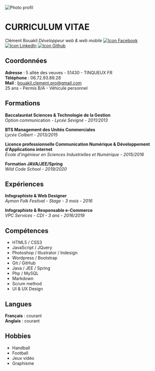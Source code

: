 ![Photo profil][PP]
# **CURRICULUM VITAE**

Clément Bouakil 
_Développeur web & web mobile_
[![Icon Facebook][Facebook]](https://www.facebook.com/clement.bouakil.3) [![Icon LinkedIn][LinkedIn]](https://www.linkedin.com/in/cl%C3%A9ment-bouakil-3679b0182/) [![Icon Github][Github]](https://github.com/clementbouakil)

## Coordonnées

**Adresse** : 5 allée des veuves - 51430 - TINQUEUX FR  
**Téléphone** : 06.72.93.89.28  
**Mail** : bouakil.clement.pro@gmail.com  
25 ans - Permis B/A - Véhicule personnel

## Formations

**Baccalauréat Sciences & Technologie de la Gestion**  
Option communication - _Lycée Sévigné - 2011/2013_

**BTS Management des Unités Commerciales**  
_Lycée Colbert - 2013/2015_

**Licence professionnelle Communication Numérique & Développement d'Applications internet**  
_École d'ingénieur en Sciences Industrielles et Numérique - 2015/2016_

**Formation JAVA/JEE/Spring**  
_Wild Code School - 2019/2020_

## Expériences

**Infographiste & Web Designer**  
_Aymon Folk Festival - Stage - 3 mois - 2016_

**Infographiste & Responsable e-Commerce**  
_VPC Services - CDI - 3 ans - 2016/2019_

## Compétences

* HTML5 / CSS3
* JavaScript / JQuery
* Photoshop / Illustrator / Indesign
* Wordpress / Bootstrap
* Git / GitHub
* Java / JEE / Spring
* Php / MySQL
* Markdown
* Scrum method
* UI & UX Design

## Langues

**Français** : courant  
**Anglais** : courant

## Hobbies

* Handball
* Football
* Jeux vidéo
* Graphisme

[Facebook]: https://68ef2f69c7787d4078ac-7864ae55ba174c40683f10ab811d9167.ssl.cf1.rackcdn.com/facebook-icon_square_16x16.png
[LinkedIn]: https://68ef2f69c7787d4078ac-7864ae55ba174c40683f10ab811d9167.ssl.cf1.rackcdn.com/linkedin-icon_square_16x16.png
[Github]: https://image.noelshack.com/fichiers/2019/21/4/1558613233-github-logo.png
[PP]: https://image.noelshack.com/fichiers/2019/21/4/1558625736-pp.pn